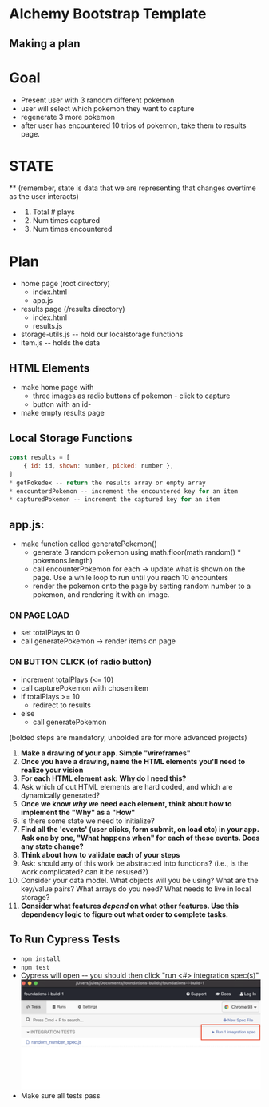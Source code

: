 # Alchemy Bootstrap Template

## Making a plan

# Goal
* Present user with 3 random different pokemon
* user will select which pokemon they want to capture
* regenerate 3 more pokemon
* after user has encountered 10 trios of pokemon, take them to results page.

# STATE
** (remember, state is data that we are representing that changes overtime as the user interacts)
* 1. Total # plays
* 2. Num times captured
* 3. Num times encountered

# Plan
* home page (root directory)
    * index.html
    * app.js
* results page (/results directory)
    * index.html
    * results.js
* storage-utils.js -- hold our localstorage functions
* item.js -- holds the data

## HTML Elements
* make home page with
    * three images as radio buttons of pokemon - click to capture
    * button with an id-
* make empty results page

## Local Storage Functions
```javascript
const results = [
    { id: id, shown: number, picked: number },
]
* getPokedex -- return the results array or empty array
* encounterdPokemon -- increment the encountered key for an item
* capturedPokemon -- increment the captured key for an item
```

## app.js:
* make function called generatePokemon()
    * generate 3 random pokemon using math.floor(math.random() * pokemons.length)
    * call encounterPokemon for each -> update what is shown on the page. Use a while loop to run until you reach 10 encounters
    * render the pokemon onto the page by setting random number to a pokemon, and rendering it with an image.

### ON PAGE LOAD
* set totalPlays to 0
* call generatePokemon -> render items on page

### ON BUTTON CLICK (of radio button)
* increment totalPlays (<= 10)
* call capturePokemon with chosen item
* if totalPlays >= 10
    * redirect to results
* else
    * call generatePokemon


(bolded steps are mandatory, unbolded are for more advanced projects)

1) **Make a drawing of your app. Simple "wireframes"**
2) **Once you have a drawing, name the HTML elements you'll need to realize your vision**
3) **For each HTML element ask: Why do I need this?**
4) Ask which of out HTML elements are hard coded, and which are dynamically generated?
5) **Once we know _why_ we need each element, think about how to implement the "Why" as a "How"**
6) Is there some state we need to initialize?
7) **Find all the 'events' (user clicks, form submit, on load etc) in your app. Ask one by one, "What happens when" for each of these events. Does any state change?**
8) **Think about how to validate each of your steps**
9) Ask: should any of this work be abstracted into functions? (i.e., is the work complicated? can it be resused?)
10) Consider your data model. What objects will you be using? What are the key/value pairs? What arrays do you need? What needs to live in local storage?
11) **Consider what features _depend_ on what other features. Use this dependency logic to figure out what order to complete tasks.**


## To Run Cypress Tests
* `npm install`
* `npm test`
* Cypress will open -- you should then click "run <#> integration spec(s)"
    ![](cypress.png)
* Make sure all tests pass